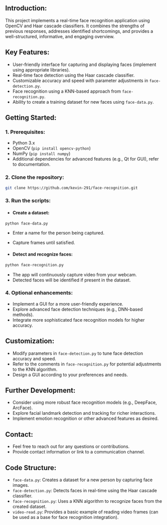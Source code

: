 ## Introduction:

This project implements a real-time face recognition application using OpenCV and Haar cascade classifiers. It combines the strengths of previous responses, addresses identified shortcomings, and provides a well-structured, informative, and engaging overview.

## Key Features:

- User-friendly interface for capturing and displaying faces (implement using appropriate libraries).
- Real-time face detection using the Haar cascade classifier.
- Customizable accuracy and speed with parameter adjustments in `face-detection.py`.
- Face recognition using a KNN-based approach from `face-recognition.py`.
- Ability to create a training dataset for new faces using `face-data.py`.

## Getting Started:

### 1. Prerequisites:

- Python 3.x
- OpenCV (`pip install opencv-python`)
- NumPy (`pip install numpy`)
- Additional dependencies for advanced features (e.g., Qt for GUI), refer to documentation.

### 2. Clone the repository:

```bash
git clone https://github.com/kevin-291/face-recognition.git
```

### 3. Run the scripts:

- #### Create a dataset:

```bash
python face-data.py
```

- Enter a name for the person being captured.
- Capture frames until satisfied.

- #### Detect and recognize faces:

```bash
python face-recognition.py
```

- The app will continuously capture video from your webcam.
- Detected faces will be identified if present in the dataset.

### 4. Optional enhancements:

- Implement a GUI for a more user-friendly experience.
- Explore advanced face detection techniques (e.g., DNN-based methods).
- Integrate more sophisticated face recognition models for higher accuracy.

## Customization:

- Modify parameters in ```face-detection.py``` to tune face detection accuracy and speed.
- Refer to the comments in ```face-recognition.py``` for potential adjustments to the KNN algorithm.
- Design a GUI according to your preferences and needs.

## Further Development:

- Consider using more robust face recognition models (e.g., DeepFace, ArcFace).
- Explore facial landmark detection and tracking for richer interactions.
- Implement emotion recognition or other advanced features as desired.

## Contact:

- Feel free to reach out for any questions or contributions.
- Provide contact information or link to a communication channel.

## Code Structure:

- `face-data.py`: Creates a dataset for a new person by capturing face images.
- `face-detection.py`: Detects faces in real-time using the Haar cascade classifier.
- `face-recognition.py`: Uses a KNN algorithm to recognize faces from the created dataset.
- `video-read.py`: Provides a basic example of reading video frames (can be used as a base for face recognition integration).